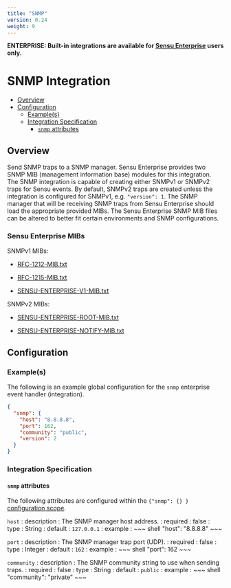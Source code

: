 ```yaml
---
title: "SNMP"
version: 0.24
weight: 9
---
```


**ENTERPRISE: Built-in integrations are available for [Sensu Enterprise][1]
users only.**

# SNMP Integration

- [Overview](#overview)
- [Configuration](#configuration)
  - [Example(s)](#examples)
  - [Integration Specification](#integration-specification)
    - [`snmp` attributes](#snmp-attributes)

## Overview

Send SNMP traps to a SNMP manager. Sensu Enterprise provides two SNMP MIB
(management information base) modules for this integration. The SNMP integration
is capable of creating either SNMPv1 or SNMPv2 traps for Sensu events. By
default, SNMPv2 traps are created unless the integration is configured for
SNMPv1, e.g. `"version": 1`.  The SNMP manager that will be receiving SNMP traps
from Sensu Enterprise should load the appropriate provided MIBs. The Sensu
Enterprise SNMP MIB files can be altered to better fit certain environments and
SNMP configurations.

### Sensu Enterprise MIBs

SNMPv1 MIBs:

- [RFC-1212-MIB.txt](../../files/RFC-1212-MIB.txt)

- [RFC-1215-MIB.txt](../../files/RFC-1215-MIB.txt)

- [SENSU-ENTERPRISE-V1-MIB.txt](../../files/SENSU-ENTERPRISE-V1-MIB.txt)

SNMPv2 MIBs:

- [SENSU-ENTERPRISE-ROOT-MIB.txt](../../files/SENSU-ENTERPRISE-ROOT-MIB.txt)

- [SENSU-ENTERPRISE-NOTIFY-MIB.txt](../../files/SENSU-ENTERPRISE-NOTIFY-MIB.txt)

## Configuration

### Example(s)

The following is an example global configuration for the `snmp` enterprise event
handler (integration).

~~~ json
{
  "snmp": {
    "host": "8.8.8.8",
    "port": 162,
    "community": "public",
    "version": 2
  }
}
~~~

### Integration Specification

#### `snmp` attributes

The following attributes are configured within the `{"snmp": {} }`
[configuration scope][2].

`host`
: description
  : The SNMP manager host address.
: required
  : false
: type
  : String
: default
  : `127.0.0.1`
: example
  : ~~~ shell
    "host": "8.8.8.8"
    ~~~

`port`
: description
  : The SNMP manager trap port (UDP).
: required
  : false
: type
  : Integer
: default
  : `162`
: example
  : ~~~ shell
    "port": 162
    ~~~

`community`
: description
  : The SNMP community string to use when sending traps.
: required
  : false
: type
  : String
: default
  : `public`
: example
  : ~~~ shell
    "community": "private"
    ~~~



[?]:  #
[1]:  /enterprise
[2]:  ../../reference/configuration.html#configuration-scopes
